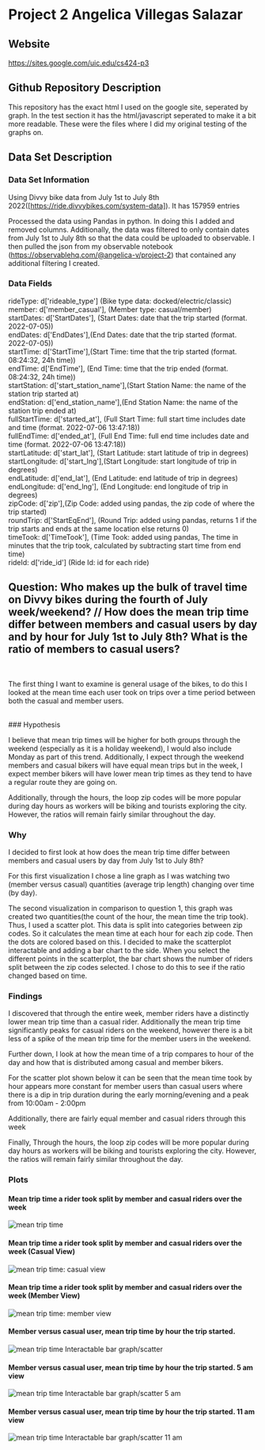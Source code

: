 # Project 2 Angelica Villegas Salazar

## Website

https://sites.google.com/uic.edu/cs424-p3


## Github Repository Description
This repository has the exact html I used on the google site, seperated by graph. In the test section it has the html/javascript seperated to make it a bit more readable. These were the files where I did my original testing of the graphs on.

## Data Set Description

### Data Set Information
Using Divvy bike data from July 1st to July 8th 2022([https://ride.divvybikes.com/system-data]). It has 157959 entries


Processed the data using Pandas in python. In doing this I added and removed columns. Additionally, the data was filtered to only contain dates from July 1st to July 8th so that the data could be uploaded to observable. I then pulled the json from my observable notebook (https://observablehq.com/@angelica-v/project-2) that contained any additional filtering I created.

### Data Fields

rideType: d['rideable_type']  (Bike type data: docked/electric/classic)</br>
member: d['member_casual'], (Member type: casual/member)</br>
startDates: d['StartDates'], (Start Dates: date that the trip started (format. 2022-07-05))</br>
endDates: d['EndDates'],(End Dates: date that the trip started (format. 2022-07-05))</br>
startTime: d['StartTime'],(Start Time: time that the trip started (format. 08:24:32, 24h time))</br>
endTime: d['EndTime'], (End Time: time that the trip ended (format. 08:24:32, 24h time))</br>
startStation: d['start_station_name'],(Start Station Name: the name of the station trip started at)</br>
endStation: d['end_station_name'],(End Station Name: the name of the station trip ended at)</br>
fullStartTime: d['started_at'], (Full Start Time: full start time includes date and time (format. 2022-07-06 13:47:18))</br>
fullEndTime: d['ended_at'], (Full End Time: full end time includes date and time (format. 2022-07-06 13:47:18))</br>
startLatitude: d['start_lat'], (Start Latitude: start latitude of trip in degrees)</br>
startLongitude: d['start_lng'],(Start Longitude: start longitude of trip in degrees)</br>
endLatitude: d['end_lat'], (End Latitude: end latitude of trip in degrees)</br>
endLongitude: d['end_lng'], (End Longitude: end longitude of trip in degrees)</br>
zipCode: d['zip'],(Zip Code: added using pandas, the zip code of where the trip started)</br>
roundTrip: d['StartEqEnd'], (Round Trip: added using pandas, returns 1 if the trip starts and ends at the same location else returns 0)</br>
timeTook: d['TimeTook'], (Time Took: added using pandas, The time in minutes that the trip took, calculated by subtracting start time from end time)</br>
rideId: d['ride_id'] (Ride Id: id for each ride)</br>

## Question: Who makes up the bulk of travel time on Divvy bikes during the fourth of July week/weekend?  // How does the mean trip time differ between members and casual users by day and by hour for July 1st to July 8th? What is the ratio of members to casual users?

</br>

The first thing I want to examine is general usage of the bikes, to do this I looked at the mean time each user took on trips over a time period between both the casual and member users. 

</br>
### Hypothesis

I believe that mean trip times will be higher for both groups through the weekend (especially as it is a holiday weekend), I would also include Monday as part of this trend. Additionally, I expect through the weekend members and casual bikers will have equal mean trips but in the week, I expect member bikers will have lower mean trip times as they tend to have a regular route they are going on.

Additionally, through the hours, the loop zip codes will be more popular during day hours as workers will be biking and tourists exploring the city. However, the ratios will remain fairly similar throughout the day.



### Why

I decided to first look at how does the mean trip time differ between members and casual users by day from July 1st to July 8th?

For this first visualization I chose a line graph as I was watching two (member versus casual) quantities (average trip length) changing over time (by day).

The second visualization in comparison to  question 1, this graph was created two quantities(the count of the hour, the mean time the trip took). Thus, I used a scatter plot. This data is split into categories between zip codes. So it calculates the mean time at each hour for each zip code. Then the dots are colored based on this. I decided to make the scatterplot interactable and adding a bar chart to the side. When you select the different points in the scatterplot, the bar chart shows the number of riders split between the zip codes selected. I chose to do this to see if the ratio changed based on time.



### Findings

I discovered that through the entire week, member riders have a distinctly lower mean trip time than a casual rider. Additionally the mean trip time significantly peaks for casual riders on the weekend, however there is a bit less of a spike of the mean trip time for the member users in the weekend.

Further down, I look at how the mean time of a trip compares to hour of the day and how that is distributed among casual and member bikers.

For the scatter plot shown below it can be seen that the mean time took by hour appears more constant for member users than casual users where there is a dip in trip duration during the early morning/evening and a peak from 10:00am - 2:00pm

Additionally, there are fairly equal member and casual riders through this week

Finally, Through the hours, the loop zip codes will be more popular during day hours as workers will be biking and tourists exploring the city. However, the ratios will remain fairly similar throughout the day.


### Plots
#### Mean trip time a rider took split by member and casual riders over the week
![mean trip time](Photos/MeanTripTime.png)

#### Mean trip time a rider took split by member and casual riders over the week (Casual View)
![mean trip time: casual view](Photos/MeanTripTime1.png)

#### Mean trip time a rider took split by member and casual riders over the week (Member View)
![mean trip time: member view](Photos/MeanTripTime2.png)

#### Member versus casual user, mean trip time by hour the trip started. 
![mean trip time Interactable bar graph/scatter](Photos/memberCasInteractable.png)

#### Member versus casual user, mean trip time by hour the trip started. 5 am view
![mean trip time Interactable bar graph/scatter 5 am](Photos/memberCasInteractable5.png)

#### Member versus casual user, mean trip time by hour the trip started. 11 am view
![mean trip time Interactable bar graph/scatter 11 am](Photos/memberCasInteractable11.png)
</br>

